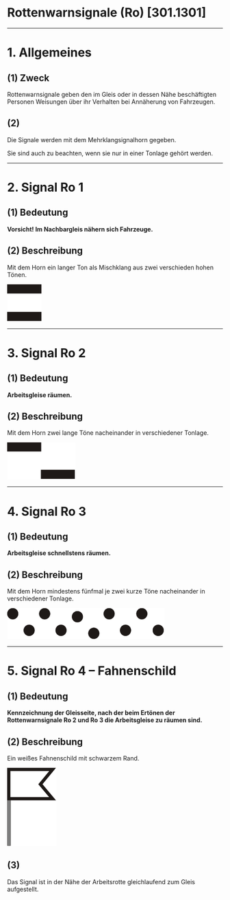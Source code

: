 # Rottenwarnsignale (Ro) [301.1301]

---

# 1. Allgemeines

## (1) Zweck

Rottenwarnsignale geben den im Gleis oder in dessen Nähe beschäftigten
Personen Weisungen über ihr Verhalten bei Annäherung von Fahrzeugen.

## (2)

Die Signale werden mit dem Mehrklangsignalhorn gegeben.

Sie sind auch zu beachten, wenn sie nur in einer Tonlage gehört werden.

---

# 2. Signal Ro 1

## (1) Bedeutung

**Vorsicht! Im Nachbargleis nähern sich Fahrzeuge.**

## (2) Beschreibung

Mit dem Horn ein langer Ton als Mischklang aus zwei verschieden hohen Tönen.

![](assets/301_1301/301_1301_Ro1.svg)

---

# 3. Signal Ro 2

## (1) Bedeutung

**Arbeitsgleise räumen.**

## (2) Beschreibung

Mit dem Horn zwei lange Töne nacheinander in verschiedener Tonlage.

![](assets/301_1301/301_1301_Ro2.svg)

---

# 4. Signal Ro 3

## (1) Bedeutung

**Arbeitsgleise schnellstens räumen.**

## (2) Beschreibung

Mit dem Horn mindestens fünfmal je zwei kurze Töne nacheinander in verschiedener Tonlage.

![](assets/301_1301/301_1301_Ro3.svg)

---

# 5. Signal Ro 4 – Fahnenschild

## (1) Bedeutung

**Kennzeichnung der Gleisseite, nach der beim Ertönen der Rottenwarnsignale Ro 2 und Ro 3 die Arbeitsgleise zu räumen sind.**

## (2) Beschreibung

Ein weißes Fahnenschild mit schwarzem Rand.

![](assets/301_1301/301_1301_Ro4.svg)

## (3)

Das Signal ist in der Nähe der Arbeitsrotte gleichlaufend zum Gleis aufgestellt.
